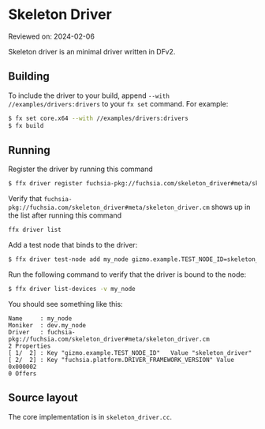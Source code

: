 # Skeleton Driver

Reviewed on: 2024-02-06

Skeleton driver is an minimal driver written in DFv2.

## Building

To include the driver to your build, append `--with //examples/drivers:drivers` to your `fx set` command. For example:

```bash
$ fx set core.x64 --with //examples/drivers:drivers
$ fx build
```

## Running

Register the driver by running this command
```bash
$ ffx driver register fuchsia-pkg://fuchsia.com/skeleton_driver#meta/skeleton_driver.cm
```

Verify that `fuchsia-pkg://fuchsia.com/skeleton_driver#meta/skeleton_driver.cm` shows up in the list after running this command
```bash
ffx driver list
```

Add a test node that binds to the driver:
```bash
$ ffx driver test-node add my_node gizmo.example.TEST_NODE_ID=skeleton_driver
```

Run the following command to verify that the driver is bound to the node:
```bash
$ ffx driver list-devices -v my_node
```

You should see something like this:
```
Name     : my_node
Moniker  : dev.my_node
Driver   : fuchsia-pkg://fuchsia.com/skeleton_driver#meta/skeleton_driver.cm
2 Properties
[ 1/  2] : Key "gizmo.example.TEST_NODE_ID"   Value "skeleton_driver"
[ 2/  2] : Key "fuchsia.platform.DRIVER_FRAMEWORK_VERSION" Value 0x000002
0 Offers
```

## Source layout

The core implementation is in  `skeleton_driver.cc`.
